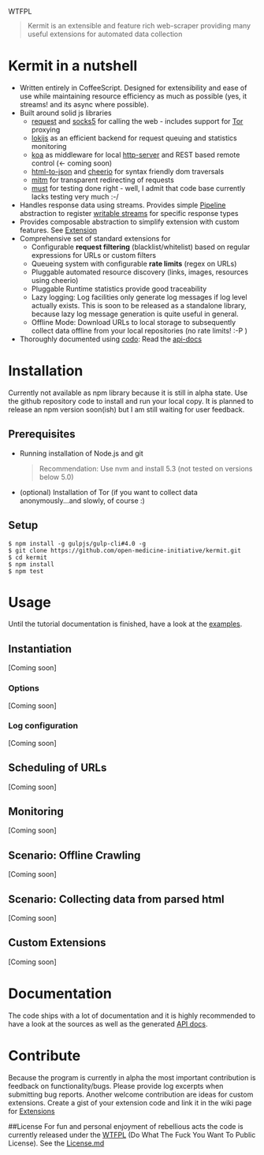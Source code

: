 <a href="http://www.wtfpl.net/"><img
       src="http://www.wtfpl.net/wp-content/uploads/2012/12/wtfpl-badge-4.png"
       width="80" height="15" alt="WTFPL" /></a>

> Kermit is an extensible and feature rich web-scraper providing many useful extensions for
> automated data collection

Kermit in a nutshell
========================

  * Written entirely in CoffeeScript. Designed for extensibility and ease of use while maintaining resource efficiency
  as much as possible (yes, it streams! and its async where possible).
  * Built around solid js libraries
    * [request](https://www.npmjs.com/package/request) and [socks5](https://www.npmjs.com/package/socks5-http-client)
    for calling the web - includes support for [Tor](https://www.torproject.org/) proxying
    * [lokijs](https://www.npmjs.com/package/lokijs) as an efficient backend for request queuing and statistics monitoring
    * [koa](https://www.npmjs.com/package/koa) as middleware for local [http-server](https://www.npmjs.com/package/koa-static)
     and REST based remote control (<- coming soon)
    * [html-to-json](https://www.npmjs.com/package/html-to-json) and [cheerio](https://www.npmjs.com/package/cheerio) for syntax friendly dom traversals
    * [mitm](https://www.npmjs.com/package/mitm) for transparent redirecting of requests
    * [must](https://www.npmjs.com/package/must) for testing done right - well, I admit that code base currently lacks testing very much  :-/
  * Handles response data using streams. Provides simple [Pipeline](http://open-medicine-initiative.github.io/kermit/main/class/Pipeline.html) abstraction to register [writable streams](https://nodejs.org/api/stream.html#stream_class_stream_writable) for specific response types
  * Provides composable abstraction to simplify extension with custom features. See [Extension](http://open-medicine-initiative.github.io/kermit/main/class/Extension.html)
  * Comprehensive set of standard extensions for
    * Configurable **request filtering** (blacklist/whitelist) based on regular expressions for URLs or custom filters
    * Queueing system with configurable **rate limits** (regex on URLs)
    * Pluggable automated resource discovery (links, images, resources using cheerio)
    * Pluggable Runtime statistics provide good traceability
    * Lazy logging: Log facilities only generate log messages if log level actually exists. This is soon to
    be released as a standalone library, because lazy log message generation is quite useful in general.
    * Offline Mode: Download URLs to local storage to subsequently collect data offline from your local repositories (no rate limits! :-P )
  * Thoroughly documented using [codo](https://github.com/coffeedoc/codo): Read the [api-docs](https://open-medicine-initiative.github.io/kermit) 


# Installation
    
Currently not available as npm library because it is still in alpha state. Use the github repository code to install
and run your local copy. It is planned to release an npm version soon(ish) but I am still waiting for
user feedback.
    
## Prerequisites
    
  * Running installation of Node.js and git
    > Recommendation: Use nvm and install 5.3 (not tested on versions below 5.0)
  * (optional) Installation of Tor  (if you want to collect data anonymously...and slowly, of course :)

## Setup
    
	$ npm install -g gulpjs/gulp-cli#4.0 -g
	$ git clone https://github.com/open-medicine-initiative/kermit.git
	$ cd kermit
	$ npm install
	$ npm test

# Usage

Until the tutorial documentation is finished, have a look at the [examples](./src/examples). 

## Instantiation
[Coming soon]

### Options
[Coming soon]

### Log configuration
[Coming soon]

## Scheduling of URLs
[Coming soon]

## Monitoring
[Coming soon]

## Scenario: Offline Crawling
[Coming soon]

## Scenario: Collecting data from parsed html
[Coming soon]

## Custom Extensions
[Coming soon]

# Documentation

The code ships with a lot of documentation and it is highly recommended to have a look at
the sources as well as the generated [API docs](https://open-medicine-initiative.github.io/kermit).


# Contribute

Because the program is currently in alpha the most important contribution is feedback
on functionality/bugs. Please provide log excerpts when submitting bug reports.
Another welcome contribution are ideas for custom extensions. Create a gist of your extension
code and link it in the wiki page for [Extensions](https://github.com/open-medicine-initiative/kermit/wiki/Extensions)


##License
For fun and personal enjoyment of rebellious acts the code is currently released under the [WTFPL](https://en.wikipedia.org/wiki/WTFPL)
(Do What The Fuck You Want To Public License). See the [License.md](License.md)
    

